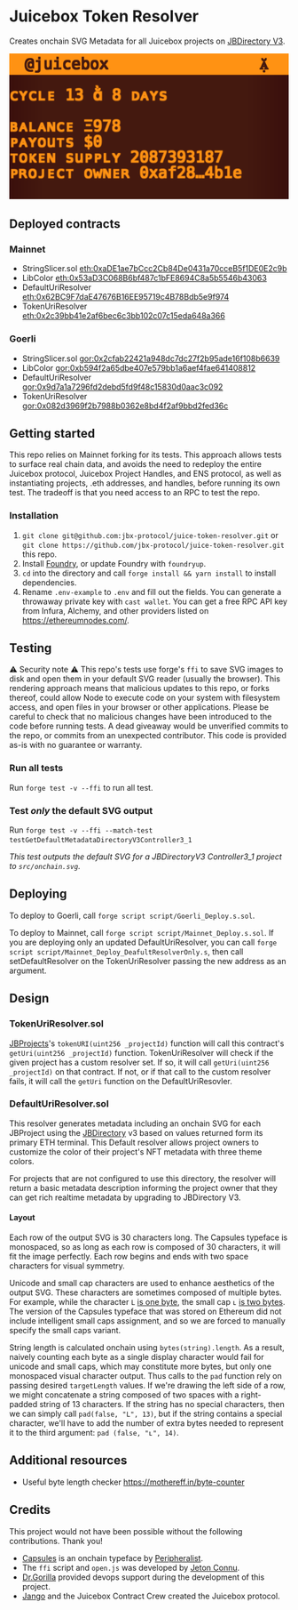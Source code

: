 # Juicebox Token Resolver

Creates onchain SVG Metadata for all Juicebox projects on [JBDirectory V3](https://docs.juicebox.money/dev/api/contracts/jbdirectory/).

![Example output](src/onchain.svg)

## Deployed contracts

### Mainnet

- StringSlicer.sol [eth:0xaDE1ae7bCcc2Cb84De0431a70cceB5f1DE0E2c9b](https://etherscan.io/address/0xade1ae7bccc2cb84de0431a70cceb5f1de0e2c9b)
- LibColor [eth:0x53aD3C068B6bf487c1bFE8694C8a5b5546b43063](https://etherscan.io/address/0x53ad3c068b6bf487c1bfe8694c8a5b5546b43063)
- DefaultUriResolver [eth:0x62BC9F7daE47676B16EE95719c4B78Bdb5e9f974](https://etherscan.io/address/0x62BC9F7daE47676B16EE95719c4B78Bdb5e9f974)
- TokenUriResolver [eth:0x2c39bb41e2af6bec6c3bb102c07c15eda648a366](https://etherscan.io/address/0x2c39bb41e2af6bec6c3bb102c07c15eda648a366)

### Goerli

- StringSlicer.sol [gor:0x2cfab22421a948dc7dc27f2b95ade16f108b6639](https://goerli.etherscan.io/address/0x2cfab22421a948dc7dc27f2b95ade16f108b6639)
- LibColor [gor:0xb594f2a65dbe407e579bb1a6aef4fae641408812](https://goerli.etherscan.io/address/0xb594f2a65dbe407e579bb1a6aef4fae641408812)
- DefaultUriResolver [gor:0x9d7a1a7296fd2debd5fd9f48c15830d0aac3c092](https://goerli.etherscan.io/address/0x9d7a1a7296fd2debd5fd9f48c15830d0aac3c092)
- TokenUriResolver [gor:0x082d3969f2b7988b0362e8bd4f2af9bbd2fed36c](https://goerli.etherscan.io/address/0x082d3969f2b7988b0362e8bd4f2af9bbd2fed36c)

## Getting started

This repo relies on Mainnet forking for its tests. This approach allows tests to surface real chain data, and avoids the need to redeploy the entire Juicebox protocol, Juicebox Project Handles, and ENS protocol, as well as instantiating projects, .eth addresses, and handles, before running its own test. The tradeoff is that you need access to an RPC to test the repo.

### Installation

1. `git clone git@github.com:jbx-protocol/juice-token-resolver.git` or `git clone https://github.com/jbx-protocol/juice-token-resolver.git` this repo.
2. Install [Foundry](https://book.getfoundry.sh/getting-started/installation.html), or update Foundry with `foundryup`.
3. `cd` into the directory and call `forge install && yarn install` to install dependencies.
4. Rename `.env-example` to `.env` and fill out the fields. You can generate a throwaway private key with `cast wallet`. You can get a free RPC API key from Infura, Alchemy, and other providers listed on https://ethereumnodes.com/.

## Testing

⚠️ Security note ⚠️ This repo's tests use forge's `ffi` to save SVG images to disk and open them in your default SVG reader (usually the browser). This rendering approach means that malicious updates to this repo, or forks thereof, could allow Node to execute code on your system with filesystem access, and open files in your browser or other applications. Please be careful to check that no malicious changes have been introduced to the code before running tests. A dead giveaway would be unverified commits to the repo, or commits from an unexpected contributor. This code is provided as-is with no guarantee or warranty.

### Run all tests

Run `forge test -v --ffi` to run all test. 

### Test _only_ the default SVG output

Run `forge test -v --ffi --match-test testGetDefaultMetadataDirectoryV3Controller3_1`

*This test outputs the default SVG for a JBDirectoryV3 Controller3_1 project to `src/onchain.svg`.*

## Deploying

To deploy to Goerli, call `forge script script/Goerli_Deploy.s.sol`.

To deploy to Mainnet, call `forge script script/Mainnet_Deploy.s.sol`. If you are deploying only an updated DefaultUriResolver, you can call `forge script script/Mainnet_Deploy_DeafultResolverOnly.s`, then call setDefaultResolver on the TokenUriResolver passing the new address as an argument.

## Design

### TokenUriResolver.sol
[JBProjects](https://docs.juicebox.money/dev/api/contracts/jbprojects/)'s `tokenURI(uint256 _projectId)` function will call this contract's `getUri(uint256 _projectId)` function. TokenUriResolver will check if the given project has a custom resolver set. If so, it will call `getUri(uint256 _projectId)` on that contract. If not, or if that call to the custom resolver fails, it will call the `getUri` function on the DefaultUriResovler. 

### DefaultUriResolver.sol

This resolver generates metadata including an onchain SVG for each JBProject using the [JBDirectory](https://docs.juicebox.money/dev/api/contracts/jbdirectory/) v3 based on values returned form its primary ETH terminal. This Default resolver allows project owners to customize the color of their project's NFT metadata with three theme colors. 

For projects that are not configured to use this directory, the resolver will return a basic metadata description informing the project owner that they can get rich realtime metadata by upgrading to JBDirectory V3. 

#### Layout
Each row of the output SVG is 30 characters long. The Capsules typeface is monospaced, so as long as each row is composed of 30 characters, it will fit the image perfectly. Each row begins and ends with two space characters for visual symmetry.

Unicode and small cap characters are used to enhance aesthetics of the output SVG. These characters are sometimes composed of multiple bytes. For example, while the character `L` [is one byte](https://mothereff.in/byte-counter#L), the small cap `ʟ` [is two bytes](https://mothereff.in/byte-counter#%CA%9F). The version of the Capsules typeface that was stored on Ethereum did not include intelligent small caps assignment, and so we are forced to manually specify the small caps variant.

String length is calculated onchain using `bytes(string).length`. As a result, naively counting each byte as a single display character would fail for unicode and small caps, which may constitute more bytes, but only one monospaced visual character output. Thus calls to the `pad` function rely on passing desired `targetLength` values. If we're drawing the left side of a row, we might concatenate a string composed of two spaces with a right-padded string of 13 characters. If the string has no special characters, then we can simply call `pad(false, "L", 13)`, but if the string contains a special character, we'll have to add the number of extra bytes needed to represent it to the third argument: `pad (false, "ʟ", 14)`.

## Additional resources

- Useful byte length checker https://mothereff.in/byte-counter

## Credits

This project would not have been possible without the following contributions. Thank you!

- [Capsules](https://cpsls.app/) is an onchain typeface by [Peripheralist](https://github.com/peripheralist/typeface).
- The `ffi` script and `open.js` was developed by [Jeton Connu](https://github.com/jeton-connu).
- [Dr.Gorilla](https://github.com/drgorillamd) provided devops support during the development of this project.
- [Jango](https://github.com/mejango) and the Juicebox Contract Crew created the Juicebox protocol.
